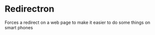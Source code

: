 Redirectron
===========

Forces a redirect on a web page to make it easier to do some things on smart phones
